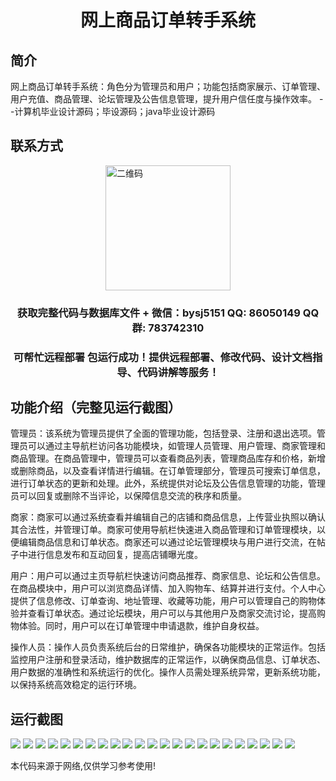 <p><h1 align="center">网上商品订单转手系统</h1></p>

## 简介
网上商品订单转手系统：角色分为管理员和用户；功能包括商家展示、订单管理、用户充值、商品管理、论坛管理及公告信息管理，提升用户信任度与操作效率。    --计算机毕业设计源码；毕设源码；java毕业设计源码


## 联系方式
<img src="https://bs-1329754181.cos.ap-shanghai.myqcloud.com/wx.jpg" alt="二维码" style="display: block; margin: 0 auto;" width="200px">
<p><h3 align="center">获取完整代码与数据库文件 + 微信：bysj5151 QQ: 86050149 QQ群: 783742310</h3></p>
<p><h3 align="center">可帮忙远程部署 包运行成功！提供远程部署、修改代码、设计文档指导、代码讲解等服务！</h3></p>

## 功能介绍（完整见运行截图）
管理员：该系统为管理员提供了全面的管理功能，包括登录、注册和退出选项。管理员可以通过主导航栏访问各功能模块，如管理人员管理、用户管理、商家管理和商品管理。在商品管理中，管理员可以查看商品列表，管理商品库存和价格，新增或删除商品，以及查看详情进行编辑。在订单管理部分，管理员可搜索订单信息，进行订单状态的更新和处理。此外，系统提供对论坛及公告信息管理的功能，管理员可以回复或删除不当评论，以保障信息交流的秩序和质量。

商家：商家可以通过系统查看并编辑自己的店铺和商品信息，上传营业执照以确认其合法性，并管理订单。商家可使用导航栏快速进入商品管理和订单管理模块，以便编辑商品信息和订单状态。商家还可以通过论坛管理模块与用户进行交流，在帖子中进行信息发布和互动回复，提高店铺曝光度。

用户：用户可以通过主页导航栏快速访问商品推荐、商家信息、论坛和公告信息。在商品模块中，用户可以浏览商品详情、加入购物车、结算并进行支付。个人中心提供了信息修改、订单查询、地址管理、收藏等功能，用户可以管理自己的购物体验并查看订单状态。通过论坛模块，用户可以与其他用户及商家交流讨论，提高购物体验。同时，用户可以在订单管理中申请退款，维护自身权益。

操作人员：操作人员负责系统后台的日常维护，确保各功能模块的正常运作。包括监控用户注册和登录活动，维护数据库的正常运作，以确保商品信息、订单状态、用户数据的准确性和系统运行的优化。操作人员需处理系统异常，更新系统功能，以保持系统高效稳定的运行环境。


## 运行截图
![](https://bs-1329754181.cos.ap-shanghai.myqcloud.com/spring/OnlineProductOrderTransferSystem/img/001.jpg)
![](https://bs-1329754181.cos.ap-shanghai.myqcloud.com/spring/OnlineProductOrderTransferSystem/img/002.jpg)
![](https://bs-1329754181.cos.ap-shanghai.myqcloud.com/spring/OnlineProductOrderTransferSystem/img/003.jpg)
![](https://bs-1329754181.cos.ap-shanghai.myqcloud.com/spring/OnlineProductOrderTransferSystem/img/004.jpg)
![](https://bs-1329754181.cos.ap-shanghai.myqcloud.com/spring/OnlineProductOrderTransferSystem/img/005.jpg)
![](https://bs-1329754181.cos.ap-shanghai.myqcloud.com/spring/OnlineProductOrderTransferSystem/img/006.jpg)
![](https://bs-1329754181.cos.ap-shanghai.myqcloud.com/spring/OnlineProductOrderTransferSystem/img/007.jpg)
![](https://bs-1329754181.cos.ap-shanghai.myqcloud.com/spring/OnlineProductOrderTransferSystem/img/008.jpg)
![](https://bs-1329754181.cos.ap-shanghai.myqcloud.com/spring/OnlineProductOrderTransferSystem/img/009.jpg)
![](https://bs-1329754181.cos.ap-shanghai.myqcloud.com/spring/OnlineProductOrderTransferSystem/img/010.jpg)
![](https://bs-1329754181.cos.ap-shanghai.myqcloud.com/spring/OnlineProductOrderTransferSystem/img/011.jpg)
![](https://bs-1329754181.cos.ap-shanghai.myqcloud.com/spring/OnlineProductOrderTransferSystem/img/012.jpg)
![](https://bs-1329754181.cos.ap-shanghai.myqcloud.com/spring/OnlineProductOrderTransferSystem/img/013.jpg)
![](https://bs-1329754181.cos.ap-shanghai.myqcloud.com/spring/OnlineProductOrderTransferSystem/img/014.jpg)
![](https://bs-1329754181.cos.ap-shanghai.myqcloud.com/spring/OnlineProductOrderTransferSystem/img/015.jpg)
![](https://bs-1329754181.cos.ap-shanghai.myqcloud.com/spring/OnlineProductOrderTransferSystem/img/016.jpg)
![](https://bs-1329754181.cos.ap-shanghai.myqcloud.com/spring/OnlineProductOrderTransferSystem/img/017.jpg)
![](https://bs-1329754181.cos.ap-shanghai.myqcloud.com/spring/OnlineProductOrderTransferSystem/img/018.jpg)
![](https://bs-1329754181.cos.ap-shanghai.myqcloud.com/spring/OnlineProductOrderTransferSystem/img/019.jpg)
![](https://bs-1329754181.cos.ap-shanghai.myqcloud.com/spring/OnlineProductOrderTransferSystem/img/020.jpg)
![](https://bs-1329754181.cos.ap-shanghai.myqcloud.com/spring/OnlineProductOrderTransferSystem/img/021.jpg)
![](https://bs-1329754181.cos.ap-shanghai.myqcloud.com/spring/OnlineProductOrderTransferSystem/img/022.jpg)
![](https://bs-1329754181.cos.ap-shanghai.myqcloud.com/spring/OnlineProductOrderTransferSystem/img/023.jpg)

<p>本代码来源于网络,仅供学习参考使用!</p>
